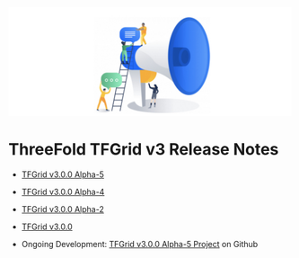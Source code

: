 
![](img/releasenotes.jpg)

# ThreeFold TFGrid v3 Release Notes

- [TFGrid v3.0.0 Alpha-5](tfgrid_release_3_0_a5)
- [TFGrid v3.0.0 Alpha-4](tfgrid_release_3_0_a4)
- [TFGrid v3.0.0 Alpha-2](tfgrid_release_3_0_a2)
- [TFGrid v3.0.0](tfgrid_release_3_0)

- Ongoing Development: [TFGrid v3.0.0 Alpha-5 Project](https://github.com/threefoldtech/home/projects/7) on Github


